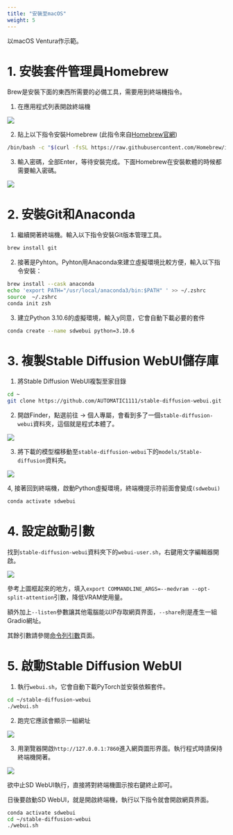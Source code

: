 ```yaml
---
title: "安裝至macOS"
weight: 5
---
```


以macOS Ventura作示範。


# 1. 安裝套件管理員Homebrew

Brew是安裝下面的東西所需要的必備工具，需要用到終端機指令。

1. 在應用程式列表開啟終端機

![](../../images/MKYNa6u.avif)

2. 貼上以下指令安裝Homebrew (此指令來自[Homebrew官網](https://brew.sh/index_zh-tw))
```bash
/bin/bash -c "$(curl -fsSL https://raw.githubusercontent.com/Homebrew/install/HEAD/install.sh)"
```

3. 輸入密碼，全部Enter，等待安裝完成。下面Homebrew在安裝軟體的時候都需要輸入密碼。

![](../../images/BvkF63l.avif)


# 2. 安裝Git和Anaconda

1. 繼續開著終端機。輸入以下指令安裝Git版本管理工具。
```bash
brew install git
```


2. 接著是Pyhton。Pyhton用Anaconda來建立虛擬環境比較方便，輸入以下指令安裝：
```bash
brew install --cask anaconda
echo 'export PATH="/usr/local/anaconda3/bin:$PATH" ' >> ~/.zshrc
source  ~/.zshrc
conda init zsh
```

3.  建立Python 3.10.6的虛擬環境，輸入y同意，它會自動下載必要的套件

```bash
conda create --name sdwebui python=3.10.6
```


# 3. 複製Stable Diffusion WebUI儲存庫

1. 將Stable Diffusion WebUI複製至家目錄
```bash
cd ~
git clone https://github.com/AUTOMATIC1111/stable-diffusion-webui.git
```

2. 開啟Finder，點選前往 → 個人專屬，會看到多了一個`stable-diffusion-webui`資料夾，這個就是程式本體了。

![](../../images/xPSMOZa.avif)

3. 將下載的模型檔移動至`stable-diffusion-webui`下的`models/Stable-diffusion`資料夾。

![](../../images/XZvCmqn.avif)

4, 接著回到終端機，啟動Python虛擬環境，終端機提示符前面會變成`(sdwebui)`
```bash
conda activate sdwebui
```


# 4. 設定啟動引數

找到`stable-diffusion-webui`資料夾下的`webui-user.sh`，右鍵用文字編輯器開啟。

![](../../images/0nkVg73.avif)

參考上圖框起來的地方，填入`export COMMANDLINE_ARGS=--medvram --opt-split-attention`引數，降低VRAM使用量。

額外加上`--listen`參數讓其他電腦能以IP存取網頁界面，`--share`則是產生一組Gradio網址。

其餘引數請參閱[命令列引數](../installation/command-line-arguments-and-settings/)頁面。


# 5. 啟動Stable Diffusion WebUI

1. 執行`webui.sh`，它會自動下載PyTorch並安裝依賴套件。
```bash
cd ~/stable-diffusion-webui
./webui.sh
```

2. 跑完它應該會顯示一組網址

![](../../images/vT6gVFu.avif)


3. 用瀏覽器開啟`http://127.0.0.1:7860`進入網頁圖形界面。執行程式時請保持終端機開著。

![](../../images/ZK9gSnP.avif)

欲中止SD WebUI執行，直接將對終端機圖示按右鍵終止即可。

日後要啟動SD WebUI，就是開啟終端機，執行以下指令就會開啟網頁界面。
```bash
conda activate sdwebui
cd ~/stable-diffusion-webui
./webui.sh
```
